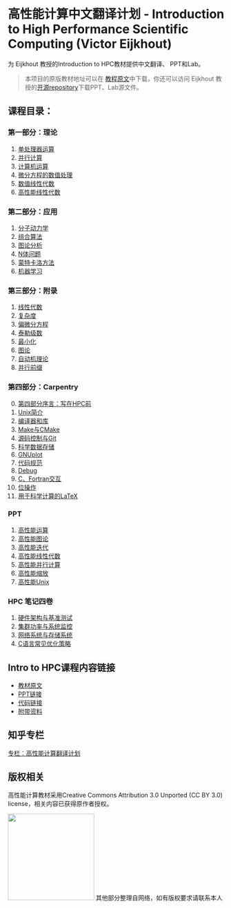 # 高性能计算中文翻译计划 - Introduction to High Performance Scientific Computing (Victor Eijkhout)
为 Eijkhout 教授的Introduction to HPC教材提供中文翻译、 PPT和Lab。
> 本项目的原版教材地址可以在 [教程原文](https://tinyurl.com/vle394course)中下载，你还可以访问 Eijkhout 教授的[开源repository](https://bitbucket.org/VictorEijkhout/scientific-computing-public/src/master/)下载PPT、Lab源文件。

## 课程目录：
### 第一部分：理论
1. [单处理器运算](https://github.com/realYurkOfGitHub/translation-Introduction-to-HPC/tree/main/第一部分：理论)
2. [并行计算](https://github.com/realYurkOfGitHub/translation-Introduction-to-HPC/tree/main/第一部分：理论)
3. [计算机运算](https://github.com/realYurkOfGitHub/translation-Introduction-to-HPC/tree/main/第一部分：理论)
4. [微分方程的数值处理](https://github.com/realYurkOfGitHub/translation-Introduction-to-HPC/tree/main/第一部分：理论)
5. [数值线性代数](https://github.com/realYurkOfGitHub/translation-Introduction-to-HPC/tree/main/第一部分：理论)
6. [高性能线性代数](https://github.com/realYurkOfGitHub/translation-Introduction-to-HPC/tree/main/第一部分：理论)


### 第二部分：应用
1. [分子动力学](https://github.com/realYurkOfGitHub/translation-Introduction-to-HPC/tree/main/第二部分：应用)
2. [组合算法](https://github.com/realYurkOfGitHub/translation-Introduction-to-HPC/tree/main/第二部分：应用)
3. [图论分析](https://github.com/realYurkOfGitHub/translation-Introduction-to-HPC/tree/main/第二部分：应用)
4. [N体问题](https://github.com/realYurkOfGitHub/translation-Introduction-to-HPC/tree/main/第二部分：应用)
5. [蒙特卡洛方法](https://github.com/realYurkOfGitHub/translation-Introduction-to-HPC/tree/main/第二部分：应用)
6. [机器学习](https://github.com/realYurkOfGitHub/translation-Introduction-to-HPC/tree/main/第二部分：应用)

### 第三部分：附录
1. [线性代数](https://github.com/realYurkOfGitHub/translation-Introduction-to-HPC/tree/main/第三部分：附录)
2. [复杂度](https://github.com/realYurkOfGitHub/translation-Introduction-to-HPC/tree/main/第三部分：附录)
3. [偏微分方程](https://github.com/realYurkOfGitHub/translation-Introduction-to-HPC/tree/main/第三部分：附录)
4. [泰勒级数](https://github.com/realYurkOfGitHub/translation-Introduction-to-HPC/tree/main/第三部分：附录)
5. [最小化](https://github.com/realYurkOfGitHub/translation-Introduction-to-HPC/tree/main/第三部分：附录)
6. [图论](https://github.com/realYurkOfGitHub/translation-Introduction-to-HPC/tree/main/第三部分：附录)
7. [自动机理论](https://github.com/realYurkOfGitHub/translation-Introduction-to-HPC/tree/main/第三部分：附录)
8. [并行前缀](https://github.com/realYurkOfGitHub/translation-Introduction-to-HPC/tree/main/第三部分：附录)

### 第四部分：Carpentry
0. [第四部分序言：写在HPC前](https://github.com/realYurkOfGitHub/translation-Introduction-to-HPC/tree/main/第四部分：CARPENTRY)
1. [Unix简介](https://github.com/realYurkOfGitHub/translation-Introduction-to-HPC/tree/main/第四部分：CARPENTRY)
2. [编译器和库](https://github.com/realYurkOfGitHub/translation-Introduction-to-HPC/tree/main/第四部分：CARPENTRY)
3. [Make与CMake](https://github.com/realYurkOfGitHub/translation-Introduction-to-HPC/tree/main/第四部分：CARPENTRY)
4. [源码控制与Git](https://github.com/realYurkOfGitHub/translation-Introduction-to-HPC/tree/main/第四部分：CARPENTRY)
5. [科学数据存储](https://github.com/realYurkOfGitHub/translation-Introduction-to-HPC/tree/main/第四部分：CARPENTRY)
6. [GNUplot](https://github.com/realYurkOfGitHub/translation-Introduction-to-HPC/tree/main/第四部分：CARPENTRY)
7. [代码规范](https://github.com/realYurkOfGitHub/translation-Introduction-to-HPC/tree/main/第四部分：CARPENTRY)
8. [Debug](https://github.com/realYurkOfGitHub/translation-Introduction-to-HPC/tree/main/第四部分：CARPENTRY)
9. [C、Fortran交互](https://github.com/realYurkOfGitHub/translation-Introduction-to-HPC/tree/main/第四部分：CARPENTRY)
10. [位操作]()
11. [用于科学计算的LaTeX](https://github.com/realYurkOfGitHub/translation-Introduction-to-HPC/tree/main/第四部分：CARPENTRY)

### PPT
1. [高性能运算](https://github.com/realYurkOfGitHub/translation-Introduction-to-HPC/tree/main/PPT)
2. [高性能图论](https://github.com/realYurkOfGitHub/translation-Introduction-to-HPC/tree/main/PPT)
3. [高性能迭代](https://github.com/realYurkOfGitHub/translation-Introduction-to-HPC/tree/main/PPT)
4. [高性能线性代数](https://github.com/realYurkOfGitHub/translation-Introduction-to-HPC/tree/main/PPT)
5. [高性能并行计算](https://github.com/realYurkOfGitHub/translation-Introduction-to-HPC/tree/main/PPT)
6. [高性能缩放](https://github.com/realYurkOfGitHub/translation-Introduction-to-HPC/tree/main/PPT)
7. [高性能Unix](https://github.com/realYurkOfGitHub/translation-Introduction-to-HPC/tree/main/PPT)

### HPC 笔记四卷
1. [硬件架构与基准测试](https://github.com/realYurkOfGitHub/translation-Introduction-to-HPC/tree/main/Notes%20for%20HPC)
2. [集群功率与系统监控](https://github.com/realYurkOfGitHub/translation-Introduction-to-HPC/tree/main/Notes%20for%20HPC)
3. [网络系统与存储系统](https://github.com/realYurkOfGitHub/translation-Introduction-to-HPC/tree/main/Notes%20for%20HPC)
4. [C语言常见优化策略](https://github.com/realYurkOfGitHub/translation-Introduction-to-HPC/tree/main/Notes%20for%20HPC)

## Intro to HPC课程内容链接
- [教材原文](https://web.corral.tacc.utexas.edu/CompEdu/pdf/stc/EijkhoutIntroToHPC.pdf)
- [PPT链接](https://bitbucket.org/VictorEijkhout/scientific-computing-public/src/master/slides/)
- [代码链接](https://bitbucket.org/VictorEijkhout/scientific-computing-public/src/master/code/)
- [附带资料](https://bitbucket.org/VictorEijkhout/scientific-computing-public/src/master/booksources/)

## 知乎专栏
[专栏：高性能计算翻译计划](https://www.zhihu.com/column/c_1448674165109125120)

## 版权相关
高性能计算教材采用Creative Commons Attribution 3.0 Unported (CC BY 3.0) license，相关内容已获得原作者授权。

<img src="https://github.com/realYurkOfGitHub/translation-Introduction-to-HPC/blob/main/第一部分：理论/graphics/ccby.jpg" width="200px">
其他部分整理自网络，如有版权要求请联系本人
